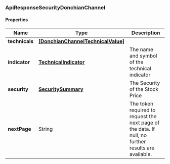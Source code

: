 
[//]: # (CLASS:ApiResponseSecurityDonchianChannel)

[//]: # (KIND:object)

### ApiResponseSecurityDonchianChannel

#### Properties

[//]: # (START_DEFINITION)

Name | Type | Description
------------ | ------------- | -------------
**technicals** | [**[DonchianChannelTechnicalValue]**](DonchianChannelTechnicalValue.md) |  &nbsp;
**indicator** | [**TechnicalIndicator**](TechnicalIndicator.md) | The name and symbol of the technical indicator &nbsp;
**security** | [**SecuritySummary**](SecuritySummary.md) | The Security of the Stock Price &nbsp;
**nextPage** | String | The token required to request the next page of the data. If null, no further results are available. &nbsp;

[//]: # (END_DEFINITION)


[//]: # (CONTAINED_CLASS:DonchianChannelTechnicalValue)


[//]: # (CONTAINED_CLASS:TechnicalIndicator)


[//]: # (CONTAINED_CLASS:SecuritySummary)





